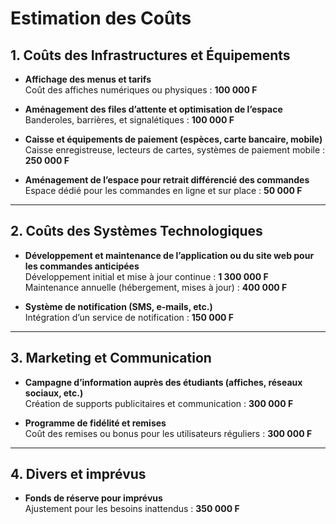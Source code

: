 # Estimation des Coûts

## 1. Coûts des Infrastructures et Équipements
- **Affichage des menus et tarifs**  
  Coût des affiches numériques ou physiques : **100 000 F**
  
- **Aménagement des files d’attente et optimisation de l’espace**  
  Banderoles, barrières, et signalétiques : **100 000 F**

- **Caisse et équipements de paiement (espèces, carte bancaire, mobile)**  
  Caisse enregistreuse, lecteurs de cartes, systèmes de paiement mobile : **250 000 F**
  
- **Aménagement de l’espace pour retrait différencié des commandes**  
  Espace dédié pour les commandes en ligne et sur place : **50 000 F**

---

## 2. Coûts des Systèmes Technologiques
- **Développement et maintenance de l’application ou du site web pour les commandes anticipées**  
  Développement initial et mise à jour continue : **1 300 000 F**  
  Maintenance annuelle (hébergement, mises à jour) : **400 000 F**
  
- **Système de notification (SMS, e-mails, etc.)**  
  Intégration d’un service de notification : **150 000 F**
---


## 3. Marketing et Communication
- **Campagne d’information auprès des étudiants (affiches, réseaux sociaux, etc.)**  
  Création de supports publicitaires et communication : **300 000 F**
  
- **Programme de fidélité et remises**  
  Coût des remises ou bonus pour les utilisateurs réguliers : **300 000 F**

---

## 4. Divers et imprévus
- **Fonds de réserve pour imprévus**  
  Ajustement pour les besoins inattendus : **350 000 F**
